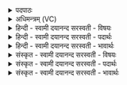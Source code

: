 <details><summary>पदपाठः</summary>

एकः॑। त्वष्टुः॑। अश्व॑स्य। वि॒श॒स्तेति॑ विऽश॒स्ता। द्वा। य॒न्तारा॑। भ॒व॒तः॒। तथा॑। ऋ॒तुः। या। ते॒। गात्रा॑णाम्। ऋ॒तु॒थेत्यृ॑तु॒ऽथा। कृ॒णोमि॑। तातेति॒ ताता॑। पिण्डा॑नाम्। प्र। जु॒हो॒मि॒। अ॒ग्नौ। ४२।
</details>

<details><summary>अधिमन्त्रम् (VC)</summary>

- यजमानो देवता
- गोतम ऋषिः
- स्वराट्पङ्क्तिः
- पञ्चमः
</details>

<details><summary>हिन्दी - स्वामी दयानन्द सरस्वती  - विषयः</summary>

फिर किस प्रकार पशु सिखाने चाहियें, इस विषय को अगले मन्त्र में कहा है ॥
</details>

<details><summary>हिन्दी - स्वामी दयानन्द सरस्वती  - पदार्थः</summary>

पदार्थान्वयभाषाः -  हे मनुष्यो ! जैसे (एकः) अकेला (ऋतुः) वसन्त आदि ऋतु (त्वष्टुः) शोभायमान (अश्वस्य) घोड़े का (विशस्ता) विशेष करके रूपादि का भेद करनेवाला होता है वा जो (द्वा) दो (यन्तारा) नियम करनेवाले (भवतः) होते हैं (तथा) वैसे (या) जिन (ते) तुम्हारे (गात्राणाम्) अङ्गों वा (पिण्डानाम्) पिण्डों के (ऋतुथा) ऋतु सम्बन्धी पदार्थों को मैं (कृणोमि) करता हूँ (ताता) उन-उन को (अग्नौ) आग में (प्र, जुहोमि) होमता हूँ ॥४२ ॥
</details>

<details><summary>हिन्दी - स्वामी दयानन्द सरस्वती  - भावार्थः</summary>

भावार्थभाषाः -  इस मन्त्र में वाचकलुप्तोपमालङ्कार है। जैसे घोड़ों के सिखानेवाले ऋतु-ऋतु के प्रति घोड़ों को अच्छा सिखलाते हैं, वैसे गुरुजन विद्यार्थियों को क्रिया करना सिखलाते हैं वा जैसे अग्नि में पिण्डों का होम कर पवन की शुद्धि करते हैं, वैसे विद्यारूपी अग्नि में अविद्यारूप भ्रमों को होम के आत्माओं की शुद्धि करते हैं ॥४२ ॥
</details>

<details><summary>संस्कृत - स्वामी दयानन्द सरस्वती  - विषयः</summary>

पुनः कथं पशवः शिक्षणीया इत्याह ॥
</details>

<details><summary>संस्कृत - स्वामी दयानन्द सरस्वती  - पदार्थः</summary>

पदार्थान्वयभाषाः -  हे मनुष्याः ! यथैक ऋतुस्त्वष्टुरश्वस्य विशस्ता भवति, यौ द्वा यन्तारा भवतस्तथा या ते गात्राणां पिण्डानामृतुथा वस्तून्यहं कृणोमि ताताऽग्नौ प्रजुहोमि ॥४२ ॥
</details>

<details><summary>संस्कृत - स्वामी दयानन्द सरस्वती  - भावार्थः</summary>

भावार्थभाषाः -  अत्र वाचकलुप्तोपमालङ्कारः। यथाऽश्वशिक्षकाः प्रत्यृत्वश्वान् सुशिक्षयन्ति, तथा गुरवो विद्यार्थिनां चेष्टाकरणानि शिक्षयन्ति। यथाग्नौ पिण्डान् हुत्वा वायुं शोधयन्ति, तथा विद्याग्नावविद्याभ्रमान् हुत्वाऽऽत्मनः शोधयन्ति ॥४२ ॥
</details>
